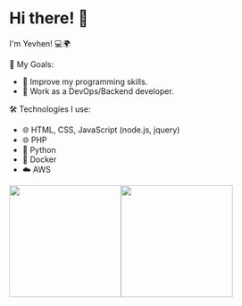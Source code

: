 # Hi there! 👋
I'm Yevhen! 💻🌍

🎯 My Goals:
- 🚀 Improve my programming skills.
- 🌟 Work as a DevOps/Backend developer.

🛠️ Technologies I use:
- 🌐 HTML, CSS, JavaScript (node.js, jquery)
- 🌐 PHP
- 🐍 Python
- 🐳 Docker
- ☁️ AWS


<div style='display: flex'>
  <img src="https://media.tenor.com/i_K3zWsgcG8AAAAi/hacker-pepe.gif" width="200" height="200">
  <img src="https://media1.tenor.com/m/57w9du3NrV0AAAAd/css-html.gif" width="200" height="200">
</div>




